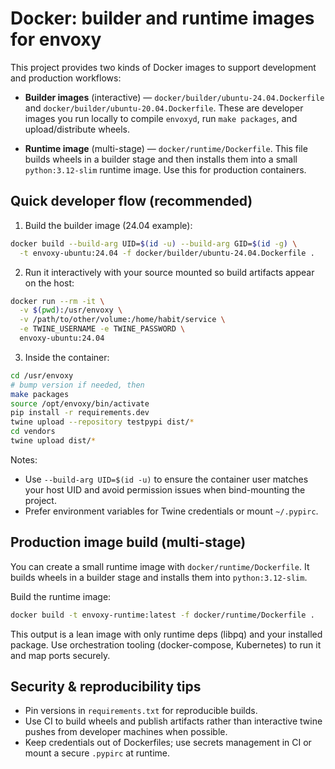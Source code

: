 # Docker: builder and runtime images for envoxy

This project provides two kinds of Docker images to support development and production workflows:

- **Builder images** (interactive) — `docker/builder/ubuntu-24.04.Dockerfile` and `docker/builder/ubuntu-20.04.Dockerfile`. These are developer images you run locally to compile `envoxyd`, run `make packages`, and upload/distribute wheels.

- **Runtime image** (multi-stage) — `docker/runtime/Dockerfile`. This file builds wheels in a builder stage and then installs them into a small `python:3.12-slim` runtime image. Use this for production containers.

## Quick developer flow (recommended)

1. Build the builder image (24.04 example):

```bash
docker build --build-arg UID=$(id -u) --build-arg GID=$(id -g) \
  -t envoxy-ubuntu:24.04 -f docker/builder/ubuntu-24.04.Dockerfile .
```

2. Run it interactively with your source mounted so build artifacts appear on the host:

```bash
docker run --rm -it \
  -v $(pwd):/usr/envoxy \
  -v /path/to/other/volume:/home/habit/service \
  -e TWINE_USERNAME -e TWINE_PASSWORD \
  envoxy-ubuntu:24.04
```

3. Inside the container:

```bash
cd /usr/envoxy
# bump version if needed, then
make packages
source /opt/envoxy/bin/activate
pip install -r requirements.dev
twine upload --repository testpypi dist/*
cd vendors
twine upload dist/*
```

Notes:

- Use `--build-arg UID=$(id -u)` to ensure the container user matches your host UID and avoid permission issues when bind-mounting the project.
- Prefer environment variables for Twine credentials or mount `~/.pypirc`.

## Production image build (multi-stage)

You can create a small runtime image with `docker/runtime/Dockerfile`. It builds wheels in a builder stage and installs them into `python:3.12-slim`.

Build the runtime image:

```bash
docker build -t envoxy-runtime:latest -f docker/runtime/Dockerfile .
```

This output is a lean image with only runtime deps (libpq) and your installed package. Use orchestration tooling (docker-compose, Kubernetes) to run it and map ports securely.

## Security & reproducibility tips

- Pin versions in `requirements.txt` for reproducible builds.
- Use CI to build wheels and publish artifacts rather than interactive twine pushes from developer machines when possible.
- Keep credentials out of Dockerfiles; use secrets management in CI or mount a secure `.pypirc` at runtime.

